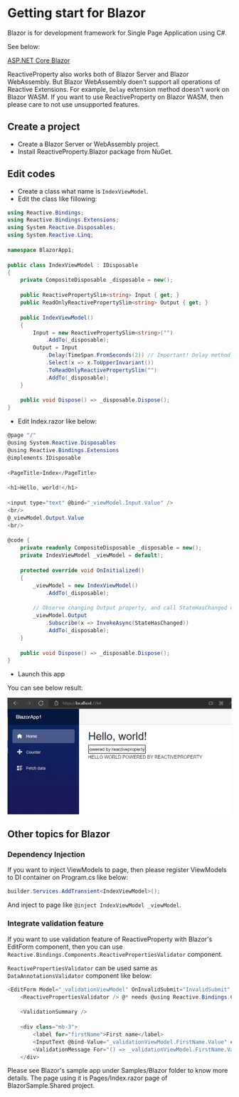 # Getting start for Blazor

Blazor is for development framework for Single Page Application using C#.

See below:

[ASP.NET Core Blazor](https://docs.microsoft.com/en-us/aspnet/core/blazor/)

ReactiveProperty also works both of Blazor Server and Blazor WebAssembly. But Blazor WebAssembly doen't support all operations of Reactive Extensions. For example, `Delay` extension method doesn't work on Blazor WASM.
If you want to use ReactiveProperty on Blazor WASM, then please care to not use unsupported features. 

## Create a project

- Create a Blazor Server or WebAssembly project.
- Install ReactiveProperty.Blazor package from NuGet.

## Edit codes

- Create a class what name is `IndexViewModel`.
- Edit the class like fillowing:

```csharp
using Reactive.Bindings;
using Reactive.Bindings.Extensions;
using System.Reactive.Disposables;
using System.Reactive.Linq;

namespace BlazorApp1;

public class IndexViewModel : IDisposable
{
    private CompositeDisposable _disposable = new();

    public ReactivePropertySlim<string> Input { get; }
    public ReadOnlyReactivePropertySlim<string> Output { get; }

    public IndexViewModel()
    {
        Input = new ReactivePropertySlim<string>("")
            .AddTo(_disposable);
        Output = Input
            .Delay(TimeSpan.FromSeconds(2)) // Important! Delay method doesn't work on Blazor WASM. If you are working on WASM, then please remove this line.
            .Select(x => x.ToUpperInvariant())
            .ToReadOnlyReactivePropertySlim("")
            .AddTo(_disposable);
    }

    public void Dispose() => _disposable.Dispose();
}
```

- Edit Index.razor like below:

```csharp
@page "/"
@using System.Reactive.Disposables
@using Reactive.Bindings.Extensions
@implements IDisposable

<PageTitle>Index</PageTitle>

<h1>Hello, world!</h1>

<input type="text" @bind="_viewModel.Input.Value" />
<br/>
@_viewModel.Output.Value
<br/>

@code {
    private readonly CompositeDisposable _disposable = new();
    private IndexViewModel _viewModel = default!;

    protected override void OnInitialized()
    {
        _viewModel = new IndexViewModel()
            .AddTo(_disposable);

        // Observe changing Output property, and call StateHasChanged on UI thread.
        _viewModel.Output
            .Subscribe(x => InvokeAsync(StateHasChanged))
            .AddTo(_disposable);
    }

    public void Dispose() => _disposable.Dispose();
}
```

- Launch this app

You can see below result:

![Launch the app](./images/blazor-helloworld.png)

## Other topics for Blazor

### Dependency Injection

If you want to inject ViewModels to page, then please register ViewModels to DI container on Program.cs like below:

```csharp
builder.Services.AddTransient<IndexViewModel>();
```

And inject to page like `@inject IndexViewModel _viewModel`.


### Integrate validation feature

If you want to use validation feature of ReactiveProperty with Blazor's EditForm component, then you can use `Reactive.Bindings.Components.ReactivePropertiesValidator` component.

`ReactivePropertiesValidator` can be used same as `DataAnnotationsValidator` component like below:

```csharp
<EditForm Model="_validationViewModel" OnInvalidSubmit="InvalidSubmit" OnValidSubmit="ValidSubmit">
    <ReactivePropertiesValidator /> @* needs @using Reactive.Bindings.Components *@

    <ValidationSummary />

    <div class="mb-3">
        <label for="firstName">First name</label>
        <InputText @bind-Value="_validationViewModel.FirstName.Value" class="form-control" />
        <ValidationMessage For="() => _validationViewModel.FirstName.Value" />
    </div>
```

Please see Blazor's sample app under Samples/Blazor folder to know more details. The page using it is Pages/Index.razor page of BlazorSample.Shared project.
